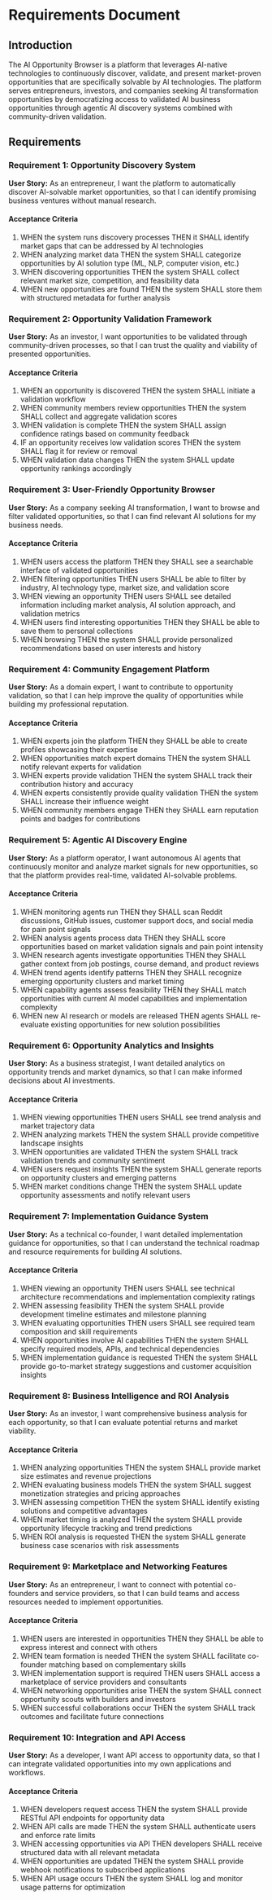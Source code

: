 # Requirements Document

## Introduction

The AI Opportunity Browser is a platform that leverages AI-native technologies to continuously discover, validate, and present market-proven opportunities that are specifically solvable by AI technologies. The platform serves entrepreneurs, investors, and companies seeking AI transformation opportunities by democratizing access to validated AI business opportunities through agentic AI discovery systems combined with community-driven validation.

## Requirements

### Requirement 1: Opportunity Discovery System

**User Story:** As an entrepreneur, I want the platform to automatically discover AI-solvable market opportunities, so that I can identify promising business ventures without manual research.

#### Acceptance Criteria

1. WHEN the system runs discovery processes THEN it SHALL identify market gaps that can be addressed by AI technologies
2. WHEN analyzing market data THEN the system SHALL categorize opportunities by AI solution type (ML, NLP, computer vision, etc.)
3. WHEN discovering opportunities THEN the system SHALL collect relevant market size, competition, and feasibility data
4. WHEN new opportunities are found THEN the system SHALL store them with structured metadata for further analysis

### Requirement 2: Opportunity Validation Framework

**User Story:** As an investor, I want opportunities to be validated through community-driven processes, so that I can trust the quality and viability of presented opportunities.

#### Acceptance Criteria

1. WHEN an opportunity is discovered THEN the system SHALL initiate a validation workflow
2. WHEN community members review opportunities THEN the system SHALL collect and aggregate validation scores
3. WHEN validation is complete THEN the system SHALL assign confidence ratings based on community feedback
4. IF an opportunity receives low validation scores THEN the system SHALL flag it for review or removal
5. WHEN validation data changes THEN the system SHALL update opportunity rankings accordingly

### Requirement 3: User-Friendly Opportunity Browser

**User Story:** As a company seeking AI transformation, I want to browse and filter validated opportunities, so that I can find relevant AI solutions for my business needs.

#### Acceptance Criteria

1. WHEN users access the platform THEN they SHALL see a searchable interface of validated opportunities
2. WHEN filtering opportunities THEN users SHALL be able to filter by industry, AI technology type, market size, and validation score
3. WHEN viewing an opportunity THEN users SHALL see detailed information including market analysis, AI solution approach, and validation metrics
4. WHEN users find interesting opportunities THEN they SHALL be able to save them to personal collections
5. WHEN browsing THEN the system SHALL provide personalized recommendations based on user interests and history

### Requirement 4: Community Engagement Platform

**User Story:** As a domain expert, I want to contribute to opportunity validation, so that I can help improve the quality of opportunities while building my professional reputation.

#### Acceptance Criteria

1. WHEN experts join the platform THEN they SHALL be able to create profiles showcasing their expertise
2. WHEN opportunities match expert domains THEN the system SHALL notify relevant experts for validation
3. WHEN experts provide validation THEN the system SHALL track their contribution history and accuracy
4. WHEN experts consistently provide quality validation THEN the system SHALL increase their influence weight
5. WHEN community members engage THEN they SHALL earn reputation points and badges for contributions

### Requirement 5: Agentic AI Discovery Engine

**User Story:** As a platform operator, I want autonomous AI agents that continuously monitor and analyze market signals for new opportunities, so that the platform provides real-time, validated AI-solvable problems.

#### Acceptance Criteria

1. WHEN monitoring agents run THEN they SHALL scan Reddit discussions, GitHub issues, customer support docs, and social media for pain point signals
2. WHEN analysis agents process data THEN they SHALL score opportunities based on market validation signals and pain point intensity
3. WHEN research agents investigate opportunities THEN they SHALL gather context from job postings, course demand, and product reviews
4. WHEN trend agents identify patterns THEN they SHALL recognize emerging opportunity clusters and market timing
5. WHEN capability agents assess feasibility THEN they SHALL match opportunities with current AI model capabilities and implementation complexity
6. WHEN new AI research or models are released THEN agents SHALL re-evaluate existing opportunities for new solution possibilities

### Requirement 6: Opportunity Analytics and Insights

**User Story:** As a business strategist, I want detailed analytics on opportunity trends and market dynamics, so that I can make informed decisions about AI investments.

#### Acceptance Criteria

1. WHEN viewing opportunities THEN users SHALL see trend analysis and market trajectory data
2. WHEN analyzing markets THEN the system SHALL provide competitive landscape insights
3. WHEN opportunities are validated THEN the system SHALL track validation trends and community sentiment
4. WHEN users request insights THEN the system SHALL generate reports on opportunity clusters and emerging patterns
5. WHEN market conditions change THEN the system SHALL update opportunity assessments and notify relevant users

### Requirement 7: Implementation Guidance System

**User Story:** As a technical co-founder, I want detailed implementation guidance for opportunities, so that I can understand the technical roadmap and resource requirements for building AI solutions.

#### Acceptance Criteria

1. WHEN viewing an opportunity THEN users SHALL see technical architecture recommendations and implementation complexity ratings
2. WHEN assessing feasibility THEN the system SHALL provide development timeline estimates and milestone planning
3. WHEN evaluating opportunities THEN users SHALL see required team composition and skill requirements
4. WHEN opportunities involve AI capabilities THEN the system SHALL specify required models, APIs, and technical dependencies
5. WHEN implementation guidance is requested THEN the system SHALL provide go-to-market strategy suggestions and customer acquisition insights

### Requirement 8: Business Intelligence and ROI Analysis

**User Story:** As an investor, I want comprehensive business analysis for each opportunity, so that I can evaluate potential returns and market viability.

#### Acceptance Criteria

1. WHEN analyzing opportunities THEN the system SHALL provide market size estimates and revenue projections
2. WHEN evaluating business models THEN the system SHALL suggest monetization strategies and pricing approaches
3. WHEN assessing competition THEN the system SHALL identify existing solutions and competitive advantages
4. WHEN market timing is analyzed THEN the system SHALL provide opportunity lifecycle tracking and trend predictions
5. WHEN ROI analysis is requested THEN the system SHALL generate business case scenarios with risk assessments

### Requirement 9: Marketplace and Networking Features

**User Story:** As an entrepreneur, I want to connect with potential co-founders and service providers, so that I can build teams and access resources needed to implement opportunities.

#### Acceptance Criteria

1. WHEN users are interested in opportunities THEN they SHALL be able to express interest and connect with others
2. WHEN team formation is needed THEN the system SHALL facilitate co-founder matching based on complementary skills
3. WHEN implementation support is required THEN users SHALL access a marketplace of service providers and consultants
4. WHEN networking opportunities arise THEN the system SHALL connect opportunity scouts with builders and investors
5. WHEN successful collaborations occur THEN the system SHALL track outcomes and facilitate future connections

### Requirement 10: Integration and API Access

**User Story:** As a developer, I want API access to opportunity data, so that I can integrate validated opportunities into my own applications and workflows.

#### Acceptance Criteria

1. WHEN developers request access THEN the system SHALL provide RESTful API endpoints for opportunity data
2. WHEN API calls are made THEN the system SHALL authenticate users and enforce rate limits
3. WHEN accessing opportunities via API THEN developers SHALL receive structured data with all relevant metadata
4. WHEN opportunities are updated THEN the system SHALL provide webhook notifications to subscribed applications
5. WHEN API usage occurs THEN the system SHALL log and monitor usage patterns for optimization